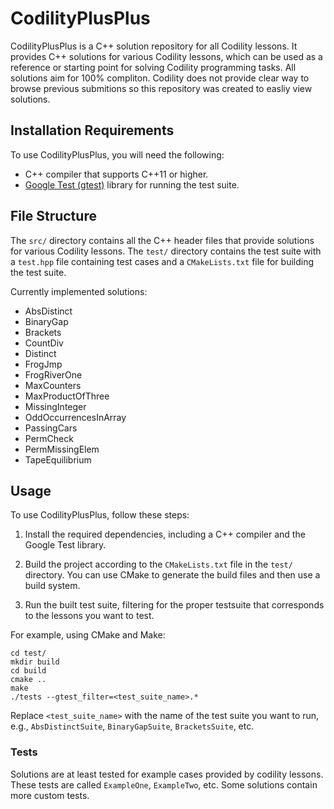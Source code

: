 # CodilityPlusPlus

CodilityPlusPlus is a C++ solution repository for all Codility lessons. It provides C++ solutions for various Codility lessons, which can be used as a reference or starting point for solving Codility programming tasks. All solutions aim for 100% compliton. Codility does not provide clear way to browse previous submitions so this repository was created to easliy view solutions.

## Installation Requirements

To use CodilityPlusPlus, you will need the following:

- C++ compiler that supports C++11 or higher.
- [Google Test (gtest)](https://github.com/google/googletest) library for running the test suite.

## File Structure

The `src/` directory contains all the C++ header files that provide solutions for various Codility lessons. The `test/` directory contains the test suite with a `test.hpp` file containing test cases and a `CMakeLists.txt` file for building the test suite.

Currently implemented solutions:
* AbsDistinct
* BinaryGap
* Brackets
* CountDiv
* Distinct
* FrogJmp
* FrogRiverOne
* MaxCounters
* MaxProductOfThree
* MissingInteger
* OddOccurrencesInArray
* PassingCars
* PermCheck
* PermMissingElem
* TapeEquilibrium



## Usage

To use CodilityPlusPlus, follow these steps:

1. Install the required dependencies, including a C++ compiler and the Google Test library.

2. Build the project according to the `CMakeLists.txt` file in the `test/` directory. You can use CMake to generate the build files and then use a build system.

3. Run the built test suite, filtering for the proper testsuite that corresponds to the lessons you want to test.

For example, using CMake and Make:
```
cd test/
mkdir build
cd build
cmake ..
make
./tests --gtest_filter=<test_suite_name>.*
```

Replace `<test_suite_name>` with the name of the test suite you want to run, e.g., `AbsDistinctSuite`, `BinaryGapSuite`, `BracketsSuite`, etc.

### Tests

Solutions are at least tested for example cases provided by codility lessons. These tests are called `ExampleOne`, `ExampleTwo`, etc. Some solutions contain more custom tests.
